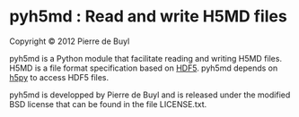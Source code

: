 pyh5md : Read and write H5MD files
==================================

Copyright © 2012 Pierre de Buyl

pyh5md is a Python module that facilitate reading and writing H5MD files. H5MD
is a file format specification based on
[HDF5](http://www.hdfgroup.org/HDF5/). pyh5md depends on
[h5py](http://h5py.alfven.org/) to access HDF5 files.

pyh5md is developped by Pierre de Buyl and is released under the modified BSD
license that can be found in the file LICENSE.txt.